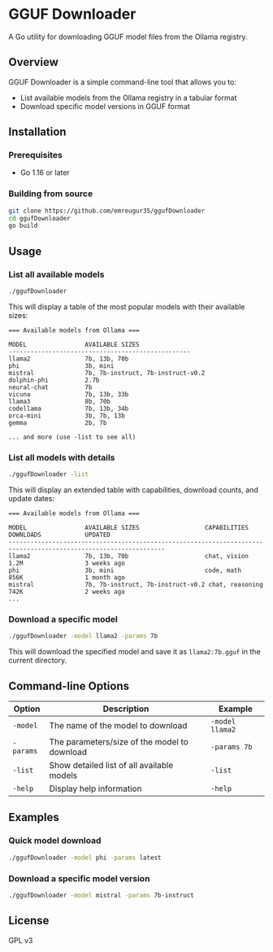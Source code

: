# GGUF Downloader

A Go utility for downloading GGUF model files from the Ollama registry.

## Overview

GGUF Downloader is a simple command-line tool that allows you to:
- List available models from the Ollama registry in a tabular format
- Download specific model versions in GGUF format

## Installation

### Prerequisites
- Go 1.16 or later

### Building from source
```bash
git clone https://github.com/emreugur35/ggufDownloader
cd ggufDownloader
go build
```

## Usage

### List all available models
```bash
./ggufDownloader
```

This will display a table of the most popular models with their available sizes:

```
=== Available models from Ollama ===

MODEL                AVAILABLE SIZES                  
--------------------------------------------------
llama2               7b, 13b, 70b                     
phi                  3b, mini                         
mistral              7b, 7b-instruct, 7b-instruct-v0.2
dolphin-phi          2.7b                             
neural-chat          7b                               
vicuna               7b, 13b, 33b                     
llama3               8b, 70b                          
codellama            7b, 13b, 34b                     
orca-mini            3b, 7b, 13b                      
gemma                2b, 7b                           

... and more (use -list to see all)
```

### List all models with details
```bash
./ggufDownloader -list
```

This will display an extended table with capabilities, download counts, and update dates:

```
=== Available models from Ollama ===

MODEL                AVAILABLE SIZES                  CAPABILITIES                      DOWNLOADS            UPDATED
-----------------------------------------------------------------------------------------------------------------
llama2               7b, 13b, 70b                     chat, vision                      1.2M                 3 weeks ago
phi                  3b, mini                         code, math                        856K                 1 month ago
mistral              7b, 7b-instruct, 7b-instruct-v0.2 chat, reasoning                   742K                 2 weeks ago
...
```

### Download a specific model
```bash
./ggufDownloader -model llama2 -params 7b
```

This will download the specified model and save it as `llama2:7b.gguf` in the current directory.

## Command-line Options

| Option    | Description                                          | Example                         |
|-----------|------------------------------------------------------|---------------------------------|
| `-model`  | The name of the model to download                    | `-model llama2`                 |
| `-params` | The parameters/size of the model to download         | `-params 7b`                    |
| `-list`   | Show detailed list of all available models           | `-list`                         |
| `-help`   | Display help information                             | `-help`                         |

## Examples

### Quick model download
```bash
./ggufDownloader -model phi -params latest
```

### Download a specific model version
```bash
./ggufDownloader -model mistral -params 7b-instruct
```

## License

GPL v3
